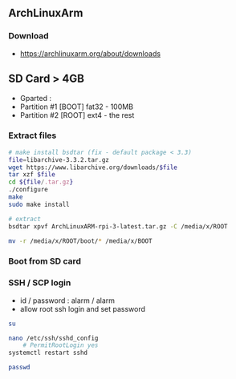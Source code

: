 ArchLinuxArm
---

### Download  
- https://archlinuxarm.org/about/downloads

## SD Card > 4GB  
- Gparted :  
- Partition #1 [BOOT] fat32 - 100MB  
- Partition #2 [ROOT] ext4 - the rest  

### Extract files  
```sh
# make install bsdtar (fix - default package < 3.3)
file=libarchive-3.3.2.tar.gz
wget https://www.libarchive.org/downloads/$file
tar xzf $file
cd ${file/.tar.gz}
./configure
make
sudo make install

# extract
bsdtar xpvf ArchLinuxARM-rpi-3-latest.tar.gz -C /media/x/ROOT

mv -r /media/x/ROOT/boot/* /media/x/BOOT
```

### Boot from SD card

### SSH / SCP login  
- id / password : alarm / alarm
- allow root ssh login and set password
```sh
su

nano /etc/ssh/sshd_config
	# PermitRootLogin yes
systemctl restart sshd

passwd
